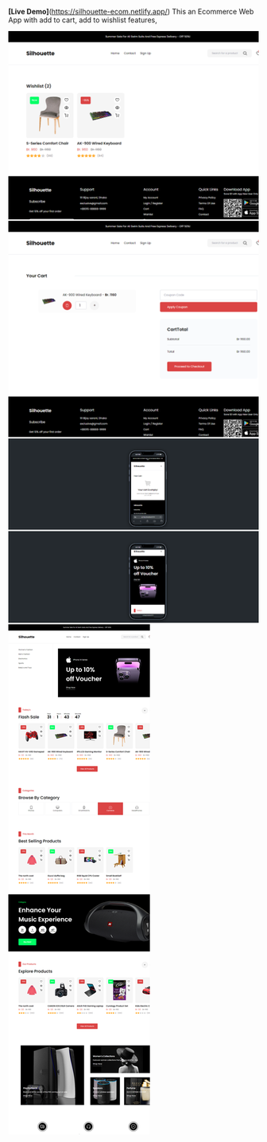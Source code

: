 **[Live Demo]**(https://silhouette-ecom.netlify.app/)
This an Ecommerce Web App with add to cart, add to wishlist features,

![Screenshot 1](https://github.com/ConnaGree/Silhouette-Commerce/blob/main/localhost_5173_wishlist.png)
![Screenshot 2](https://github.com/ConnaGree/Silhouette-Commerce/blob/main/localhost_5173_cart.png)
![Screenshot 3](https://github.com/ConnaGree/Silhouette-Commerce/blob/main/localhost_5173_cart%20(4).png)
![Screenshot 4](https://github.com/ConnaGree/Silhouette-Commerce/blob/main/localhost_5173_cart%20(1).png)
![Screenshot 5](https://github.com/ConnaGree/Silhouette-Commerce/blob/main/localhost_5173_%20(1).png)
